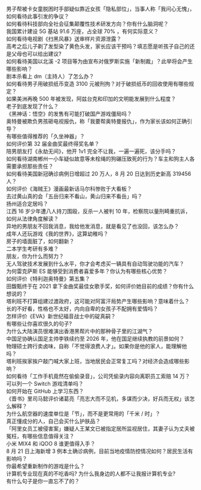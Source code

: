 男子帮被卡女童脱困时手部疑似靠近女孩「隐私部位」，当事人称「我问心无愧」，如何看待此事引发的争议？  
如何看待科技部向全社会征集颠覆性技术研发方向？你有什么脑洞呢？  
我国累计建设 5G 基站 91.6 万座，占全球 70% ，有何实际意义？  
如何看待电视剧《扫黑风暴》送审样片资源泄露？  
高考之后儿子剃了发型染了黄色头发，家长应该干预吗？填志愿是听孩子自己的还是父母也可以给出建议?  
如何看待美国以北溪 -2 项目等为由宣布对俄罗斯实施「新制裁」？此举将会产生哪些影响？  
剧本杀看上 dm（主持人）了怎么办？  
如何看待男子用破损纸币变造 3100 元被刑拘？对于破损纸币的回收使用有哪些规定？  
如果美洲再晚 500 年被发现，阿兹台克和印加的文明能发展到什么程度？  
老子到底发现了什么？  
《黑神话：悟空》的发售有可能打破国产游戏僵局吗？  
奥特曼被欺负男孩砸电视报仇，称「我要帮奥特曼报仇」，作为家长该如何正确引导？  
有哪些值得推荐的「久坐神器」？  
如何评价第 32 届金曲奖最终得奖名单？  
陪男朋友打《永劫无间》，他开 1v1 完全不让我，一遍一遍死，该分手吗？  
如何看待湖南郴州一小车疑似故意等未栓绳的狗碾压致死的行为？车主和狗主人各需要承担那些责任？  
如何看待美国新冠确诊病例日增超过 20 万人，8 月 20 日达到历史新高 319456 人？  
如何评价《海贼王》漫画最新话马尔科惨败于大看板？  
去过黄山真的会「五岳归来不看山，黄山归来不看岳」吗？  
扬州适合定居吗？  
江西 16 岁少年遭八人持刀围殴，反杀一人被判 10 年，检察院以量刑畸重抗诉，如何从法律角度解读？  
异地的男朋友不回我消息，我给他发消息，就是看见了也没回，该怎么办？  
成年人还玩游戏《我的世界》，这算幼稚吗？  
房子的墙面脏了，如何翻新？  
二本学生考研有多难？  
朋友，你为什么而努力？  
无人驾驶技术发展到什么水平，你才会考虑买一辆具有自动驾驶功能的汽车？  
为何雷克萨斯 ES 能够受到消费者喜爱多年？你认为有哪些核心优势？  
如何评价《特利迦奥特曼》第五集？  
田馥甄终于在 2021 拿下金曲奖最佳女歌手奖，如何评价她目前的成绩？你有什么想说的？  
塔利班不打算组建过渡政府，这可能对阿富汗局势产生哪些影响？意味着什么？  
长的不好看，性格也不太好，内向自卑的女孩子不配拥有爱情吗？  
怎样评价《EVA》新世纪福音战士中的碇真嗣？  
有哪些让你喜欢很久的句子?  
为什么大陆演员很难演出香港黑帮片中的那种骨子里的江湖气？  
中国足协确认国足主帅李铁续约至 2026 年，他在国足继续执教的前景如何？  
物理硕士跨行卖卤味，自称「不觉得浪费人才」。如果你是他的家人，能理解他吗？  
塔利班挨家挨户敲门喊大家上班，当地居民会正常复工吗？对经济会造成哪些影响？  
如何看待「工作手机竟然在偷偷录音」，公司凭偷录内容向离职员工索赔 14 万？  
可以列一个 Switch 游戏清单吗？  
如何开始在 GitHub 上学习东西？  
《晋书》里司马懿评价诸葛亮「亮志大而不见机，多谋而少决，好兵而无权」该怎么解释？  
为什么航空器的速度单位是「节」，而不是更常用的「千米 / 时」？  
真正懂成分的人，自己会买什么护肤品？  
「阿里女员工被侵害案」嫌疑人王某文已被指定居所监视居住，其妻子认为丈夫被冤枉，有哪些信息值得关注？  
小米 MIX4 和 iQOO 8 谁更值得入手？  
8 月 21 日上海新增 3 例本土确诊病例，目前当地疫情防控情况如何？居民生活有影响吗？  
你最希望重新制作的游戏是什么？  
计算机专业现在真的不吃香吗? 为什么我身边的人都不让我报计算机专业?  
有什么句子是你一直忘不了的？  
